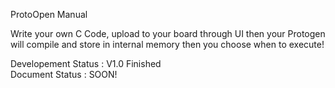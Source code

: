 ProtoOpen Manual

Write your own C Code, upload to your board through UI then your Protogen will compile and store in internal memory then you choose when to execute!<br />



Developement Status : V1.0 Finished <br />
Document Status : SOON!<br />
